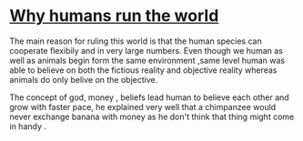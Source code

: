 # [Why humans run the world](https://www.youtube.com/watch?v=nzj7Wg4DAbs)

The main reason for ruling this world is that the human species can cooperate flexibily and in very large numbers.
Even though we human as well as animals begin form the same environment ,same level human was able to believe on both the fictious reality and objective reality whereas animals do only belive on the objective.

The concept of god, money , beliefs lead human to believe each other and grow with faster pace, he explained very well that a chimpanzee would never exchange banana with money as he don't think that thing might come in handy .
